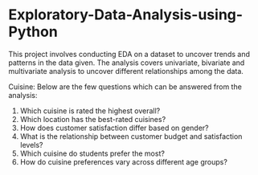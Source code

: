 # Exploratory-Data-Analysis-using-Python

This project involves conducting EDA on a dataset to uncover trends and patterns in the data given. The analysis covers univariate, bivariate and multivariate analysis to uncover different relationships among the data.

Cuisine:
Below are the few questions which can be answered from the analysis:
1. Which cuisine is rated the highest overall?
2. Which location has the best-rated cuisines?
3. How does customer satisfaction differ based on gender?
4. What is the relationship between customer budget and satisfaction levels?
5. Which cuisine do students prefer the most?
6. How do cuisine preferences vary across different age groups?
